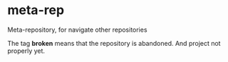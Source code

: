 # meta-rep
Meta-repository, for navigate other repositories

The tag **broken** means that the repository is abandoned.
And project not properly yet.
